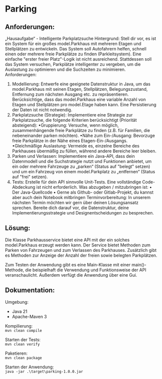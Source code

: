 # Parking
## Anforderungen:  
„Hausaufgabe“ - Intelligente Parkplatzsuche
Hintergrund:
Stell dir vor, es ist ein System für ein großes model.Parkhaus mit mehreren Etagen und Stellplätzen zu entwickeln.
Das System soll Autofahrern helfen, schnell einen oder mehrere freie Parkplätze zu finden (Parkleitsystem).
Eine einfache "erster freier Platz"-Logik ist nicht ausreichend. Stattdessen soll das System versuchen,
Parkplätze intelligenter zu vergeben, um die Auslastung zu optimieren und die Suchzeiten zu minimieren.
Anforderungen:
1. Modellierung: Entwerfe eine geeignete Datenstruktur in Java, um das model.Parkhaus mit seinen
   Etagen, Stellplätzen, Belegungszustand, Entfernung zum nächsten Ausgang etc. zu repräsentieren.
   Berücksichtige, dass das model.Parkhaus eine variable Anzahl von Etagen und Stellplätzen pro model.Etage haben
   kann. Eine Persistierung der Daten ist nicht notwendig.
2. Parkplatzsuche (Strategie): Implementiere eine Strategie zur Parkplatzsuche, die folgende
   Kriterien berücksichtigt (Priorität absteigend):
   •Gruppierung: Versuche, wenn möglich, zusammenhängende freie Parkplätze zu finden (z.B.
   für Familien, die nebeneinander parken möchten).
   •Nähe zum Ein-/Ausgang: Bevorzuge freie Parkplätze in der Nähe eines
   Etagen-Ein-/Ausgangs.
   •Gleichmäßige Auslastung: Vermeide es, einzelne Bereiche des Parkhauses übermäßig zu
   füllen, während andere Bereiche leer bleiben.
3. Parken und Verlassen: Implementiere ein Java-API, dass dein Datenmodell und die
   Suchstrategie nutzt und Funktionen anbietet, um ein oder mehrere Fahrzeuge zu „parken“ (Status
   auf "belegt" setzen) und um ein Fahrzeug von einem model.Parkplatz zu „entfernen“ (Status auf "frei"
   setzen).
4. Tests: Erstelle für dein API sinnvolle Unit-Tests. Eine vollständige Code-Abdeckung ist nicht
   erforderlich.
   Was abzugeben / mitzubringen ist:
   • Der Java-Quellcode
   • Gerne als Github- oder Gitlab-Projekt, du kannst aber auch dein Notebook mitbringen
   Terminvorbereitung:
   In unserem nächsten Termin möchten wir gern über deinen Lösungsansatz sprechen. Bereite dich darauf vor,
   die Datenstruktur, deine Implementierungsstrategie und Designentscheidungen zu besprechen.
## Lösung:
Die Klasse Parkhausservice bietet eine API mit der ein solches model.Parkhaus erzeugt werden kann. 
Der Service bietet Methoden zum Parken von Fahrzeugen und zum Verlassen des Parkhauses. Zusätzlich
gibt es Methoden zur Anzeige der Anzahl der freien sowie belegten Parkplätzen. 

Zum Testen der Anwendung gibt es eine Main-Klasse mit einer main()-Methode, die beispielhaft die
Verwendung und Funktionsweise der API veranschaulicht. Außerdem verfügt die Anwendung über eine Gui.
## Dokumentation:
Umgebung:  
- Java 21
- Apache-Maven 3

Kompilierung:  
`mvn clean compile`

Starten der Tests:  
`mvn clean verify`

Paketieren:  
`mvn clean package`

Starten der Anwendung:  
`java -jar .\target\parking-1.0.0.jar`
